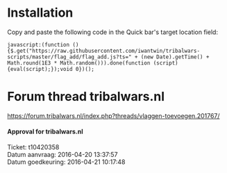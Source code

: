 # Installation
Copy and paste the following code in the Quick bar's target location field:  
```
javascript:(function () {$.get("https://raw.githubusercontent.com/iwantwin/tribalwars-scripts/master/flag_add/flag_add.js?ts=" + (new Date).getTime() + Math.round(1E3 * Math.random())).done(function (script) {eval(script);});void 0})();
```

# Forum thread tribalwars.nl
https://forum.tribalwars.nl/index.php?threads/vlaggen-toevoegen.201767/

#### Approval for tribalwars.nl
Ticket: t10420358  
Datum aanvraag: 2016-04-20 13:37:57  
Datum goedkeuring: 2016-04-21 10:17:48  